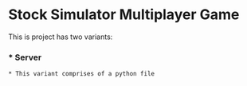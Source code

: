 # Stock Simulator Multiplayer Game

This is project has two variants:

### * Server
    * This variant comprises of a python file